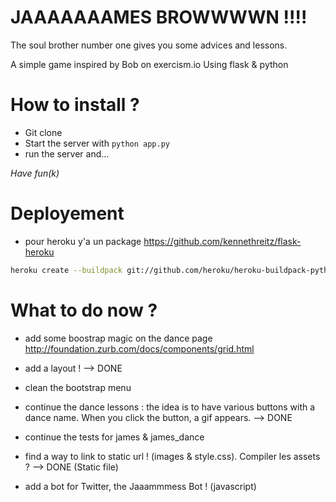 # JAAAAAAAMES BROWWWWN !!!!

The soul brother number one gives you some advices and lessons.

A simple game inspired by Bob on exercism.io
Using flask & python

# How to install ?

- Git clone
- Start the server with `python app.py`
- run the server
and...

*Have fun(k)*

# Deployement

- pour heroku y'a un package https://github.com/kennethreitz/flask-heroku

```bash
heroku create --buildpack git://github.com/heroku/heroku-buildpack-python.git
```

# What to do now ?

- add some boostrap magic on the dance page http://foundation.zurb.com/docs/components/grid.html

- add a layout ! --> DONE
- clean the bootstrap menu


- continue the dance lessons : the idea is to have various buttons with a dance name. When you click the button, a gif appears. --> DONE

- continue the tests for james & james_dance

- find a way to link to static url ! (images & style.css). Compiler les assets ? --> DONE (Static file)

- add a bot for Twitter, the Jaaammmess Bot ! (javascript)
